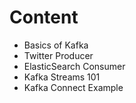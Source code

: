 

# Content
- Basics of Kafka
- Twitter Producer
- ElasticSearch Consumer
- Kafka Streams 101
- Kafka Connect Example
